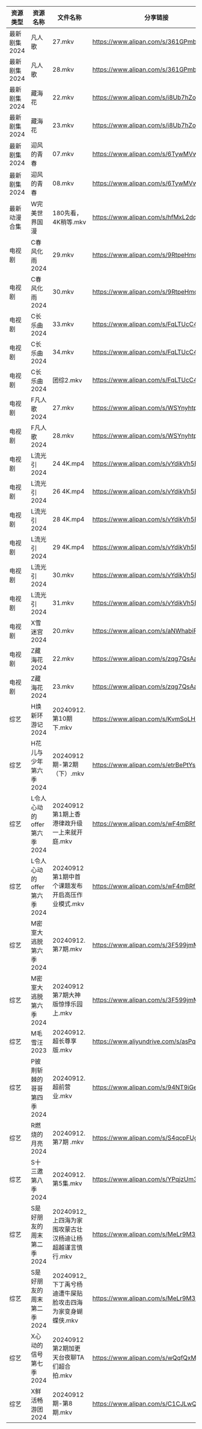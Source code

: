 | 资源类型     | 资源名称               | 文件名称                                | 分享链接                                      | 更新时间                |
| -------- | ------------------ | ----------------------------------- | ----------------------------------------- | ------------------- |
| 最新剧集2024 | 凡人歌                | 27.mkv                              | https://www.alipan.com/s/361GPmb1ETa      | 2024-09-12 20:10:40 |
| 最新剧集2024 | 凡人歌                | 28.mkv                              | https://www.alipan.com/s/361GPmb1ETa      | 2024-09-12 20:10:40 |
| 最新剧集2024 | 藏海花                | 22.mkv                              | https://www.alipan.com/s/i8Ub7hZoviJ      | 2024-09-12 19:13:20 |
| 最新剧集2024 | 藏海花                | 23.mkv                              | https://www.alipan.com/s/i8Ub7hZoviJ      | 2024-09-12 19:13:19 |
| 最新剧集2024 | 迎风的青春              | 07.mkv                              | https://www.alipan.com/s/6TywMVwAo4F      | 2024-09-12 10:11:15 |
| 最新剧集2024 | 迎风的青春              | 08.mkv                              | https://www.alipan.com/s/6TywMVwAo4F      | 2024-09-12 10:11:14 |
| 最新动漫合集   | W完美世界国漫            | 180先看，4K稍等.mkv                      | https://www.alipan.com/s/hfMxL2dqhGu      | 2024-09-12 19:12:28 |
| 电视剧      | C春风化雨2024          | 29.mkv                              | https://www.alipan.com/s/9RtpeHmcLWc      | 2024-09-12 20:05:20 |
| 电视剧      | C春风化雨2024          | 30.mkv                              | https://www.alipan.com/s/9RtpeHmcLWc      | 2024-09-12 20:05:20 |
| 电视剧      | C长乐曲2024           | 33.mkv                              | https://www.alipan.com/s/FqLTUcC4oZY      | 2024-09-12 21:05:24 |
| 电视剧      | C长乐曲2024           | 34.mkv                              | https://www.alipan.com/s/FqLTUcC4oZY      | 2024-09-12 21:05:24 |
| 电视剧      | C长乐曲2024           | 团综2.mkv                             | https://www.alipan.com/s/FqLTUcC4oZY      | 2024-09-12 21:05:23 |
| 电视剧      | F凡人歌2024           | 27.mkv                              | https://www.alipan.com/s/WSYnyhtpFQc      | 2024-09-12 20:05:40 |
| 电视剧      | F凡人歌2024           | 28.mkv                              | https://www.alipan.com/s/WSYnyhtpFQc      | 2024-09-12 20:05:40 |
| 电视剧      | L流光引2024           | 24 4K.mp4                           | https://www.alipan.com/s/vYdikVh5BuN      | 2024-09-12 00:06:11 |
| 电视剧      | L流光引2024           | 26 4K.mp4                           | https://www.alipan.com/s/vYdikVh5BuN      | 2024-09-12 00:06:10 |
| 电视剧      | L流光引2024           | 28 4K.mp4                           | https://www.alipan.com/s/vYdikVh5BuN      | 2024-09-12 00:06:10 |
| 电视剧      | L流光引2024           | 29 4K.mp4                           | https://www.alipan.com/s/vYdikVh5BuN      | 2024-09-12 00:06:10 |
| 电视剧      | L流光引2024           | 30.mkv                              | https://www.alipan.com/s/vYdikVh5BuN      | 2024-09-12 19:06:58 |
| 电视剧      | L流光引2024           | 31.mkv                              | https://www.alipan.com/s/vYdikVh5BuN      | 2024-09-12 19:06:57 |
| 电视剧      | X雪迷宫2024           | 20.mkv                              | https://www.alipan.com/s/aNWhabiRP3d      | 2024-09-12 19:08:28 |
| 电视剧      | Z藏海花2024           | 22.mkv                              | https://www.alipan.com/s/zqg7QsAadFY      | 2024-09-12 19:08:53 |
| 电视剧      | Z藏海花2024           | 23.mkv                              | https://www.alipan.com/s/zqg7QsAadFY      | 2024-09-12 19:08:53 |
| 综艺       | H焕新环游记2024         | 20240912.第10期下.mkv                  | https://www.alipan.com/s/KvmSoLHMiZr      | 2024-09-12 14:08:12 |
| 综艺       | H花儿与少年第六季2024      | 20240912期-第2期（下）.mkv                | https://www.alipan.com/s/etrBePtYsJ7      | 2024-09-12 14:08:15 |
| 综艺       | L令人心动的offer第六季2024 | 20240912第1期上香港律政升级一上来就开庭.mkv        | https://www.alipan.com/s/wF4mBRf7vAS      | 2024-09-12 21:08:20 |
| 综艺       | L令人心动的offer第六季2024 | 20240912第1期中首个课题发布开启高压作业模式.mkv      | https://www.alipan.com/s/wF4mBRf7vAS      | 2024-09-12 21:08:20 |
| 综艺       | M密室大逃脱第六季2024      | 20240912.第7期.mkv                    | https://www.alipan.com/s/3F599jmMJTn      | 2024-09-12 14:08:34 |
| 综艺       | M密室大逃脱第六季2024      | 20240912第7期大神版惊悸乐园上.mkv             | https://www.alipan.com/s/3F599jmMJTn      | 2024-09-12 14:08:33 |
| 综艺       | M毛雪汪2023           | 20240912.超长尊享版.mkv                  | https://www.aliyundrive.com/s/asPqfgPRqAg | 2024-09-12 14:08:39 |
| 综艺       | P披荆斩棘的哥哥第四季2024    | 20240912.超前营业.mkv                   | https://www.alipan.com/s/94NT9iGe94e      | 2024-09-12 14:08:52 |
| 综艺       | R燃烧的月亮2024         | 20240912.第7期 .mkv                   | https://www.alipan.com/s/S4qcpFUguQa      | 2024-09-12 14:09:00 |
| 综艺       | S十三邀第八季2024        | 20240912.第5集.mkv                    | https://www.alipan.com/s/YPqjzUm3jpL      | 2024-09-12 14:09:03 |
| 综艺       | S是好朋友的周末第二季2024    | 20240912_上四海为家围攻蒙古壮汉杨迪让杨超越谨言慎行.mkv  | https://www.alipan.com/s/MeLr9M3vuvt      | 2024-09-12 14:09:17 |
| 综艺       | S是好朋友的周末第二季2024    | 20240912_下丁禹兮杨迪遭牛屎贴脸攻击四海为家变身蝴蝶侠.mkv | https://www.alipan.com/s/MeLr9M3vuvt      | 2024-09-12 14:09:17 |
| 综艺       | X心动的信号第七季2024      | 20240912第2期加更天台夜聊TA们超合拍.mkv         | https://www.alipan.com/s/wQqfQxMS8Sx      | 2024-09-12 14:09:49 |
| 综艺       | X鲜活畅游团2024         | 20240912期-第8期.mkv                   | https://www.alipan.com/s/C1CJLwQZPeT      | 2024-09-12 19:08:32 |
